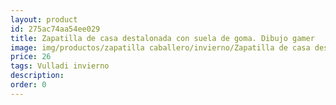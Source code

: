 ```yaml
---
layout: product
id: 275ac74aa54ee029
title: Zapatilla de casa destalonada con suela de goma. Dibujo gamer
image: img/productos/zapatilla caballero/invierno/Zapatilla de casa destalonada con suela de goma. Dibujo gamer=26=Vulladi invierno.webp
price: 26
tags: Vulladi invierno
description: 
order: 0
---
```

